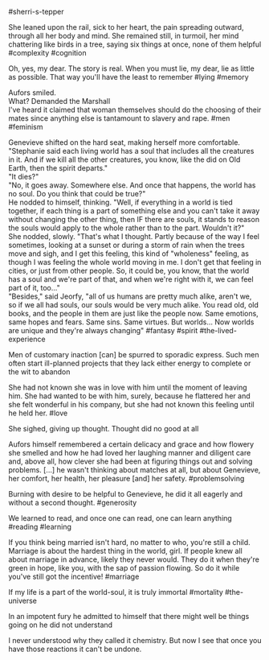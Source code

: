 #sherri-s-tepper

She leaned upon the rail, sick to her heart, the pain spreading outward, through all her body and mind. She remained still, in turmoil, her mind chattering like birds in a tree, saying six things at once, none of them helpful
#complexity #cognition

Oh, yes, my dear. The story is real. When you must lie, my dear, lie as little as possible. That way you'll have the least to remember
#lying #memory 

Aufors smiled.  
What? Demanded the Marshall  
I've heard it claimed that woman themselves should do the choosing of their mates since anything else is tantamount to slavery and rape.
#men #feminism 

Genevieve shifted on the hard seat, making herself more comfortable. "Stephanie said each living world has a soul that includes all the creatures in it. And if we kill all the other creatures, you know, like the did on Old Earth, then the spirit departs."  
"It dies?"  
"No, it goes away. Somewhere else. And once that happens, the world has no soul. Do you think that could be true?"  
He nodded to himself, thinking. "Well, if everything in a world is tied together, if each thing is a part of something else and you can't take it away without changing the other thing, then IF there are souls, it stands to reason the souls would apply to the whole rather than to the part. Wouldn't it?"  
She nodded, slowly. "That's what I thought. Partly because of the way I feel sometimes, looking at a sunset or during a storm of rain when the trees move and sigh, and I get this feeling, this kind of "wholeness" feeling, as though I was feeling the whole world moving in me. I don't get that feeling in cities, or just from other people. So, it could be, you know, that the world has a soul and we're part of that, and when we're right with it, we can feel part of it, too..."  
"Besides," said Jeorfy, "all of us humans are pretty much alike, aren't we, so if we all had souls, our souls would be very much alike. You read old, old books, and the people in them are just like the people now. Same emotions, same hopes and fears. Same sins. Same virtues. But worlds... Now worlds are unique and they're always changing"
#fantasy #spirit #the-lived-experience 

Men of customary inaction \[can\] be spurred to sporadic express. Such men often start ill-planned projects that they lack either energy to complete or the wit to abandon

She had not known she was in love with him until the moment of leaving him. She had wanted to be with him, surely, because he flattered her and she felt wonderful in his company, but she had not known this feeling until he held her.
#love

She sighed, giving up thought. Thought did no good at all

Aufors himself remembered a certain delicacy and grace and how flowery she smelled and how he had loved her laughing manner and diligent care and, above all, how clever she had been at figuring things out and solving problems. \[...\] he wasn't thinking about matches at all, but about Genevieve, her comfort, her health, her pleasure \[and\] her safety.
#problemsolving 

Burning with desire to be helpful to Genevieve, he did it all eagerly and without a second thought.
#generosity 

We learned to read, and once one can read, one can learn anything
#reading #learning 

If you think being married isn't hard, no matter to who, you're still a child. Marriage is about the hardest thing in the world, girl. If people knew all about marriage in advance, likely they never would. They do it when they're green in hope, like you, with the sap of passion flowing. So do it while you've still got the incentive!
#marriage

If my life is a part of the world-soul, it is truly immortal
#mortality #the-universe 

In an impotent fury he admitted to himself that there might well be things going on he did not understand

I never understood why they called it chemistry. But now I see that once you have those reactions it can't be undone.